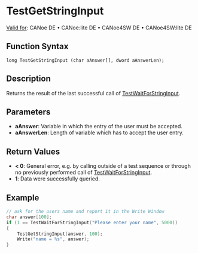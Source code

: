 # TestGetStringInput

[Valid for](../../../Shared/FeatureAvailability.md): CANoe DE • CANoe:lite DE • CANoe4SW DE • CANoe4SW:lite DE

## Function Syntax

```
long TestGetStringInput (char aAnswer[], dword aAnswerLen);
```

## Description

Returns the result of the last successful call of [TestWaitForStringInput](CAPLfunctionTestWaitForStringInput.md).

## Parameters

- **aAnswer**: Variable in which the entry of the user must be accepted.
- **aAnswerLen**: Length of variable which has to accept the user entry.

## Return Values

- **< 0**: General error, e.g. by calling outside of a test sequence or through no previously performed call of [TestWaitForStringInput](CAPLfunctionTestWaitForStringInput.md).
- **1**: Data were successfully queried.

## Example

```c
// ask for the users name and report it in the Write Window
char answer[100];
if (1 == TestWaitForStringInput("Please enter your name", 5000))
{
    TestGetStringInput(answer, 100);
    Write("name = %s", answer);
}
```
